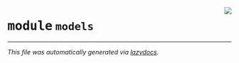 <!-- markdownlint-disable -->

<a href="../../backend/src/models/__init__.py"><img align="right" style="float:right;" src="https://img.shields.io/badge/-source-cccccc?style=flat-square"></a>

# <kbd>module</kbd> `models`








---

_This file was automatically generated via [lazydocs](https://github.com/ml-tooling/lazydocs)._
